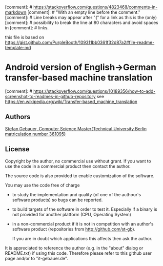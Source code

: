 [comment]: # https://stackoverflow.com/questions/4823468/comments-in-markdown
[comment]: # "With an empty line before the comment."
[comment]: # Line breaks may appear after "(" for a link as this is the (only)
[comment]: # possibility to break the line at 80 characters and avoid spaces in
[comment]: # links.

this file is based on
https://gist.github.com/PurpleBooth/109311bb0361f32d87a2#file-readme-template-md

# Android version of English->German transfer-based machine translation
[comment]: # https://stackoverflow.com/questions/10189356/how-to-add-screenshot-to-readmes-in-github-repository
see https://en.wikipedia.org/wiki/Transfer-based_machine_translation

## Authors

[Stefan Gebauer, Computer Science Master(Technical University Berlin
matriculation number 361095)](https://github.com/st-gb)

## License

Copyright by the author, no commercial use without grant.
If you want to use the code in a commercial product then contact the author.

The source code is also provided to enable customization of the software.

You may use the code free of charge

- to study the implementation and quality (of one of the authour's software
  products) so bugs can be reported.
- to build targets of the software in order to test it. Especially if a binary
  is not provided for another platform (CPU, Operating System)
- in a non-commercial product if it is not in competition with an author's
  software product (repositories from http://github.com/st-gb).

  If you are in doubt which applications this affects then ask the author.

It is appreciated to reference the author (e.g. in the "about" dialog or
README.txt) if using this code. Therefore please refer to this github user page
and/or to "it-gebauer.de".
